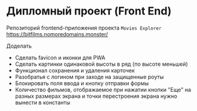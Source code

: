 # Дипломный проект (Front End)
Репозиторий frontend-приложения проекта `Movies Explorer`
https://bitfilms.nomoredomains.monster/

Доделать
* Сделать favicon и иконки для PWA
* Сделать картинки одинаковой высоты в ряд (по высоте меньшей)
* Функционал сохранения и удаления карточек
* Разобратья с логином при заходе на защищенные роуты
* Блокировать поля ввода и кнопку отправки формы
* Количество фильмов, отображаемое при нажатии кнопки "Еще" на разных размерах экрана и точки перестроения экрана нужно вынести в константы
